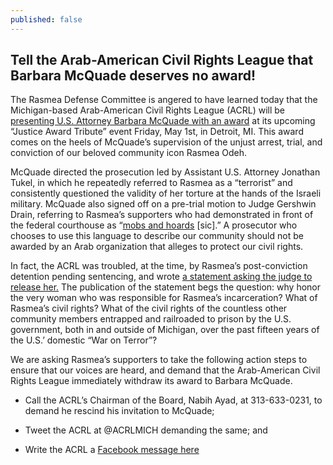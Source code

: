 ```yaml
---
published: false
---
```


## Tell the Arab-American Civil Rights League that Barbara McQuade deserves no award!
 
The Rasmea Defense Committee is angered to have learned today that the Michigan-based Arab-American Civil Rights League (ACRL) will be [presenting U.S. Attorney Barbara McQuade with an award](http://myemail.constantcontact.com/Arab-American-Civil-Rights-League-ACRL--Tribute-Announcement.html?soid=1112397943166&aid=dWkyWYSRrck) at its upcoming “Justice Award Tribute” event Friday, May 1st, in Detroit, MI.   This award comes on the heels of McQuade’s supervision of the unjust arrest, trial, and conviction of our beloved community icon Rasmea Odeh.  
 
McQuade directed the prosecution led by Assistant U.S. Attorney Jonathan Tukel, in which he repeatedly referred to Rasmea as a “terrorist” and consistently questioned the validity of her torture at the hands of the Israeli military. McQuade also signed off on a pre-trial motion to Judge Gershwin Drain, referring to Rasmea’s supporters who had demonstrated in front of the federal courthouse as “[mobs and hoards](http://images.politico.com/global/2014/10/05/odehanonjury.pdf) [sic].”  A prosecutor who chooses to use this language to describe our community should not be awarded by an Arab organization that alleges to protect our civil rights. 
 
In fact, the ACRL was troubled, at the time, by Rasmea’s post-conviction detention pending sentencing, and wrote [a statement asking the judge to release her.](http://www.arabamerica.com/arab-american-civil-rights-league-statement-on-rasmea-odeh-decision/)  The publication of the statement begs the question: why honor the very woman who was responsible for Rasmea’s incarceration? What of Rasmea’s civil rights? What of the civil rights of the countless other community members entrapped and railroaded to prison by the U.S. government, both in and outside of Michigan, over the past fifteen years of the U.S.’ domestic “War on Terror”?
 
We are asking Rasmea’s supporters to take the following action steps to ensure that our voices are heard, and demand that the Arab-American Civil Rights League immediately withdraw its award to Barbara McQuade.

- Call the ACRL’s Chairman of the Board, Nabih Ayad, at 313-633-0231, to demand he rescind his invitation to McQuade;
 
- Tweet the ACRL at @ACRLMICH demanding the same; and

- Write the ACRL a [Facebook message here](https://www.facebook.com/acrl.michigan)